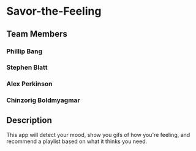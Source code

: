 # Savor-the-Feeling

## Team Members

### Phillip Bang
### Stephen Blatt
### Alex Perkinson
### Chinzorig Boldmyagmar

## Description
This app will detect your mood, show you gifs of how you're feeling, and recommend a playlist based on what it thinks you need.


